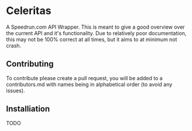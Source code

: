 # Celeritas

A Speedrun.com API Wrapper. This is meant to give a good overview over the current API and it's functionality. Due to relatively poor documentation, this may not be 100% correct at all times, but it aims to at minimum not crash.


## Contributing

To contribute please create a pull request, you will be added to a contributors.md with names being in alphabetical order (to avoid any issues).

## Installiation

TODO
